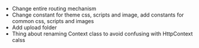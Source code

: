 - Change entire routing mechanism
- Change constant for theme css, scripts and image, add constants for common css, scripts and images
- Add upload folder
- Thing about renaming Context class to avoid confusing with HttpContext calss